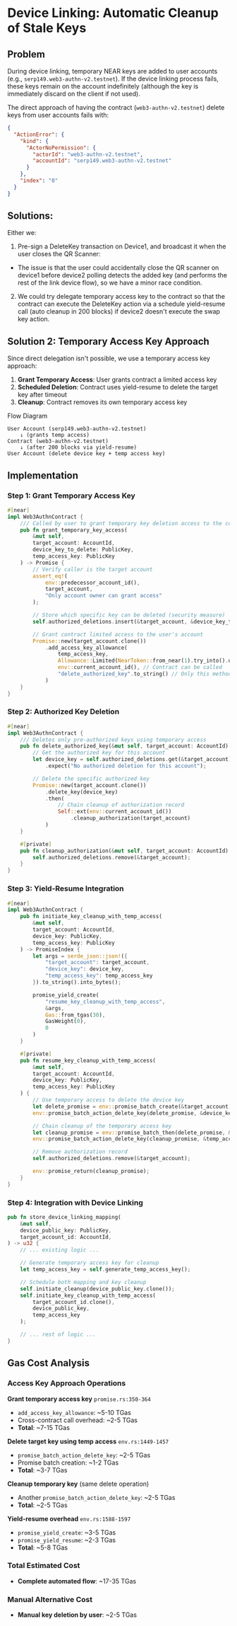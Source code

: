 # Device Linking: Automatic Cleanup of Stale Keys

## Problem

During device linking, temporary NEAR keys are added to user accounts (e.g., `serp149.web3-authn-v2.testnet`). If the device linking process fails, these keys remain on the account indefinitely (although the key is immediately discard on the client if not used).

The direct approach of having the contract (`web3-authn-v2.testnet`) delete keys from user accounts fails with:

```json
{
  "ActionError": {
    "kind": {
      "ActorNoPermission": {
        "actorId": "web3-authn-v2.testnet",
        "accountId": "serp149.web3-authn-v2.testnet"
      }
    },
    "index": "0"
  }
}
```

## Solutions:
Either we:
1. Pre-sign a DeleteKey transaction on Device1, and broadcast it when the user closes the QR Scanner:
- The issue is that the user could accidentally close the QR scanner on device1 before device2 polling detects the added key (and performs the rest of the link device flow), so we have a minor race condition.

2. We could try delegate temporary access key to the contract so that the contract can execute the DeleteKey action via a schedule yield-resume call (auto cleanup in 200 blocks) if device2 doesn't execute the swap key action.


## Solution 2: Temporary Access Key Approach

Since direct delegation isn't possible, we use a temporary access key approach:

1. **Grant Temporary Access**: User grants contract a limited access key
2. **Scheduled Deletion**: Contract uses yield-resume to delete the target key after timeout
3. **Cleanup**: Contract removes its own temporary access key

Flow Diagram
```
User Account (serp149.web3-authn-v2.testnet)
    ↓ (grants temp access)
Contract (web3-authn-v2.testnet)
    ↓ (after 200 blocks via yield-resume)
User Account (delete device key + temp access key)
```

## Implementation

### Step 1: Grant Temporary Access Key

```rust
#[near]
impl Web3AuthnContract {
    /// Called by user to grant temporary key deletion access to the contract
    pub fn grant_temporary_key_access(
        &mut self,
        target_account: AccountId,
        device_key_to_delete: PublicKey,
        temp_access_key: PublicKey
    ) -> Promise {
        // Verify caller is the target account
        assert_eq!(
            env::predecessor_account_id(),
            target_account,
            "Only account owner can grant access"
        );

        // Store which specific key can be deleted (security measure)
        self.authorized_deletions.insert(&target_account, &device_key_to_delete);

        // Grant contract limited access to the user's account
        Promise::new(target_account.clone())
            .add_access_key_allowance(
                temp_access_key,
                Allowance::Limited(NearToken::from_near(1).try_into().unwrap()),
                env::current_account_id(), // Contract can be called
                "delete_authorized_key".to_string() // Only this method
            )
    }
}
```

### Step 2: Authorized Key Deletion

```rust
#[near]
impl Web3AuthnContract {
    /// Deletes only pre-authorized keys using temporary access
    pub fn delete_authorized_key(&mut self, target_account: AccountId) -> Promise {
        // Get the authorized key for this account
        let device_key = self.authorized_deletions.get(&target_account)
            .expect("No authorized deletion for this account");

        // Delete the specific authorized key
        Promise::new(target_account.clone())
            .delete_key(device_key)
            .then(
                // Chain cleanup of authorization record
                Self::ext(env::current_account_id())
                    .cleanup_authorization(target_account)
            )
    }

    #[private]
    pub fn cleanup_authorization(&mut self, target_account: AccountId) {
        self.authorized_deletions.remove(&target_account);
    }
}
```

### Step 3: Yield-Resume Integration

```rust
#[near]
impl Web3AuthnContract {
    pub fn initiate_key_cleanup_with_temp_access(
        &mut self,
        target_account: AccountId,
        device_key: PublicKey,
        temp_access_key: PublicKey
    ) -> PromiseIndex {
        let args = serde_json::json!({
            "target_account": target_account,
            "device_key": device_key,
            "temp_access_key": temp_access_key
        }).to_string().into_bytes();

        promise_yield_create(
            "resume_key_cleanup_with_temp_access",
            &args,
            Gas::from_tgas(30),
            GasWeight(0),
            0
        )
    }

    #[private]
    pub fn resume_key_cleanup_with_temp_access(
        &mut self,
        target_account: AccountId,
        device_key: PublicKey,
        temp_access_key: PublicKey
    ) {
        // Use temporary access to delete the device key
        let delete_promise = env::promise_batch_create(&target_account);
        env::promise_batch_action_delete_key(delete_promise, &device_key);

        // Chain cleanup of the temporary access key
        let cleanup_promise = env::promise_batch_then(delete_promise, &target_account);
        env::promise_batch_action_delete_key(cleanup_promise, &temp_access_key);

        // Remove authorization record
        self.authorized_deletions.remove(&target_account);

        env::promise_return(cleanup_promise);
    }
}
```

### Step 4: Integration with Device Linking

```rust
pub fn store_device_linking_mapping(
    &mut self,
    device_public_key: PublicKey,
    target_account_id: AccountId,
) -> u32 {
    // ... existing logic ...

    // Generate temporary access key for cleanup
    let temp_access_key = self.generate_temp_access_key();

    // Schedule both mapping and key cleanup
    self.initiate_cleanup(device_public_key.clone());
    self.initiate_key_cleanup_with_temp_access(
        target_account_id.clone(),
        device_public_key,
        temp_access_key
    );

    // ... rest of logic ...
}
```

## Gas Cost Analysis

### Access Key Approach Operations

**Grant temporary access key** `promise.rs:350-364`
- `add_access_key_allowance`: ~5-10 TGas
- Cross-contract call overhead: ~2-5 TGas
- **Total**: ~7-15 TGas

**Delete target key using temp access** `env.rs:1449-1457`
- `promise_batch_action_delete_key`: ~2-5 TGas
- Promise batch creation: ~1-2 TGas
- **Total**: ~3-7 TGas

**Cleanup temporary key** (same delete operation)
- Another `promise_batch_action_delete_key`: ~2-5 TGas
- **Total**: ~2-5 TGas

**Yield-resume overhead** `env.rs:1588-1597`
- `promise_yield_create`: ~3-5 TGas
- `promise_yield_resume`: ~2-3 TGas
- **Total**: ~5-8 TGas

### Total Estimated Cost
- **Complete automated flow**: ~17-35 TGas

### Manual Alternative Cost
- **Manual key deletion by user**: ~2-5 TGas

